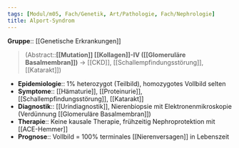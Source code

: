 ```yaml
---
tags: [Modul/m05, Fach/Genetik, Art/Pathologie, Fach/Nephrologie]
title: Alport-Syndrom
---
```

**Gruppe**:: [[Genetische Erkrankungen]]
> (Abstract::**[[Mutation]] [[Kollagen]]-IV ([[Glomeruläre Basalmembran]])** → [[CKD]], [[Schallempfindungsstörung]], [[Katarakt]])
- **Epidemiologie**:: 1% heterozygot (Teilbild), homozygotes Vollbild selten
- **Symptome**:: [[Hämaturie]], [[Proteinurie]], [[Schallempfindungsstörung]], [[Katarakt]]
- **Diagnostik**:: [[Urindiagnostik]], Nierenbiopsie mit Elektronenmikroskopie (Verdünnung [[Glomeruläre Basalmembran]])
- **Therapie**:: Keine kausale Therapie, frühzeitig Nephroprotektion mit [[ACE-Hemmer]]
- **Prognose**:: Vollbild = 100% terminales [[Nierenversagen]] in Lebenszeit